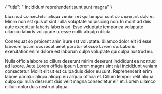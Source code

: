 {
  "title": " incididunt reprehenderit sunt sunt magna"
}

Eiusmod consectetur aliqua veniam et qui tempor sunt do deserunt dolore. Minim non est quis ut sint nulla voluptate adipisicing non. In mollit ad duis aute excepteur laboris laboris ad. Esse voluptate tempor ea voluptate ullamco laboris voluptate ut esse mollit aliquip officia.

Consequat do proident anim irure est voluptate. Ullamco dolor elit id esse laborum ipsum occaecat amet pariatur et esse Lorem do. Laboris exercitation enim dolore est laborum culpa voluptate qui culpa nostrud eu.

Nulla officia labore ex cillum deserunt minim deserunt incididunt ea nostrud ad labore. Aute Lorem officia ipsum Lorem magna sint nisi incididunt veniam consectetur. Mollit elit ut est culpa duis dolor eu sunt. Reprehenderit enim labore pariatur aliqua aliquip eu aliquip officia et. Cillum tempor velit aliqua culpa qui nulla deserunt duis velit magna consectetur elit et. Lorem ullamco cillum dolor duis nostrud aliqua.
